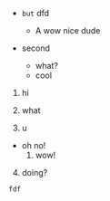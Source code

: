 - `but` dfd
  - A
  wow
  nice dude

- second

  - what?
  + cool

1. hi
2) what
3. u
  - oh no!
    1. wow!
4) doing?

```c
fdf
```
